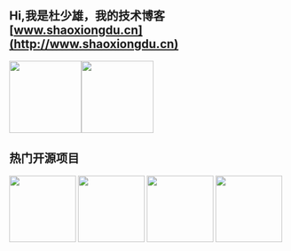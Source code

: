 ## Hi,我是杜少雄，我的技术博客[www.shaoxiongdu.cn](http://www.shaoxiongdu.cn)

<img height="130px" src="https://github-readme-stats.vercel.app/api?custom_title=项目统计&username=shaoxiongdu&hide_border=false&show_icons=true&include_all_commits=true&count_private=true&theme=buefy&locale=cn" /><img height="130px" src="https://github-readme-stats.vercel.app/api/top-langs/?custom_title=编程语言&username=shaoxiongdu&exclude_repo =blog&hide_border=false&line_height=23&theme=buefy&layout=compact&locale=cn" />

## 热门开源项目
<a href='https://github.com/shaoxiongdu/blog'><img height='120px' src='https://github-readme-stats.vercel.app/api/pin/?username=shaoxiongdu&repo=blog&theme=flag-india'></a>
<a href='https://github.com/shaoxiongdu/DataStructureForJava'><img height='120px' src='https://github-readme-stats.vercel.app/api/pin/?username=shaoxiongdu&repo=DataStructureForJava&theme=flag-india'></a>
<a href='https://github.com/shaoxiongdu/CompoterNetworks'><img height='120px' src='https://github-readme-stats.vercel.app/api/pin/?username=shaoxiongdu&repo=CompoterNetworks&theme=flag-india'></a>
<a href='https://github.com/shaoxiongdu/CompoterNetworks'><img height='120px' src='https://github-readme-stats.vercel.app/api/pin/?username=shaoxiongdu&repo=CSResource&theme=flag-india'></a>

